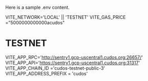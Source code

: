 Here is a sample .env content.

VITE_NETWORK='LOCAL' || 'TESTNET'
VITE_GAS_PRICE ="5000000000000acudos"

# TESTNET
VITE_APP_RPC='http://sentry1.gcp-uscentral1.cudos.org:26657/'
VITE_APP_API='https://sentry1.gcp-uscentral1.cudos.org:31317'
VITE_APP_CHAIN_ID ='cudos-testnet-public-3'
VITE_APP_ADDRESS_PREFIX = 'cudos'

